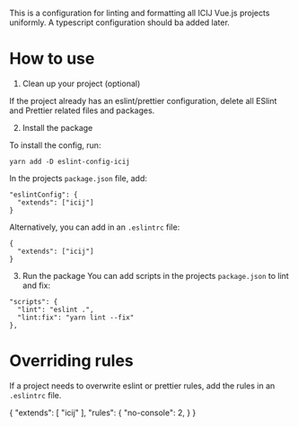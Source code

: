This is a configuration for linting and formatting all ICIJ Vue.js projects uniformly. A typescript configuration should ba added later. 

# How to use

1. Clean up your project (optional)

If the project already has an eslint/prettier configuration, delete all ESlint and Prettier related files and packages. 

2. Install the package

To install the config, run:
```
yarn add -D eslint-config-icij
```

In the projects `package.json` file, add: 
```
"eslintConfig": {
  "extends": ["icij"]
}
```

Alternatively, you can add in an `.eslintrc` file:
```
{
  "extends": ["icij"]
}
```

3. Run the package
You can add scripts in the projects `package.json` to lint and fix:
```
"scripts": {
  "lint": "eslint .",
  "lint:fix": "yarn lint --fix"
},
```

# Overriding rules
If a project needs to overwrite eslint or prettier rules, add the rules in an `.eslintrc` file. 

{
  "extends": [
    "icij"
  ],
  "rules": {
    "no-console": 2,
  }
}